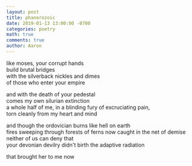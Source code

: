 ```yaml
---
layout: post
title: phanerozoic
date: 2019-01-13 13:00:00 -0700
categories: poetry 
math: true
comments: true
author: Aaron
---
```



like moses, your corrupt hands  
build brutal bridges  
with the silverback nickles and dimes  
of those who enter your empire  

and with the death of your pedestal  
comes my own silurian extinction  
a whole half of me, in a blinding fury of excruciating pain,  
torn cleanly from my heart and mind  

and though the ordovician burns like hell on earth  
fires sweeping through forests of ferns now caught in the net of demise  
neither of us can deny that  
your devonian devilry didn't birth the adaptive radiation  

that brought her to me now